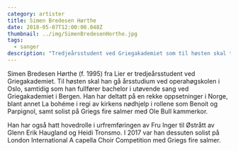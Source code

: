```yaml
---
category: artister
title: Simen Bredesen Hørthe
date: 2018-05-07T12:00:00.048Z
thumbnail: ../img/SimenBredesenHorthe.jpg
tags:
  - sanger
description: "Tredjeårsstudent ved Griegakademiet som til høsten skal ta årsttudium ved operahøgskolen i Oslo samtidig med bachelorgraden ved Griegakademiet."
---
```

Simen Bredesen Hørthe (f. 1995) fra Lier er tredjeårsstudent ved Griegakademiet. Til høsten skal han gå årsstudium ved operahøgskolen i Oslo, samtidig som han fullfører bachelor i utøvende sang ved Griegakademiet i Bergen. Han har deltatt på en rekke oppsetninger i Norge, blant annet La bohéme i regi av kirkens nødhjelp i rollene som Benoit og Parpignol, samt solist på Griegs fire salmer med Ole Bull kammerkor.

Han har også hatt hovedrolle i urfremføringen av Fru Inger til Østrått av Glenn Erik Haugland og Heidi Tronsmo. I 2017 var han dessuten solist på London International A capella Choir Competition med Griegs fire salmer.
